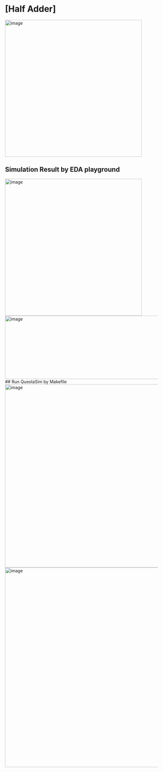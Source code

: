 # [Half Adder]
<img width="450" alt="image" src="https://github.com/user-attachments/assets/05fee1d0-f032-4a81-a5c8-e7fc706154f0">

## Simulation Result by EDA playground
<img width="450" alt="image" src="https://github.com/user-attachments/assets/be288073-71af-4466-beaa-fb8ae43eeed3">

<img width="1206" height="208" alt="image" src="https://github.com/user-attachments/assets/9716386f-4eaf-449e-ac08-f1fb30a8b4b7" />
## Run QuestaSim by Makefile
<img width="1206" height="602" alt="image" src="https://github.com/user-attachments/assets/2539ca34-d541-4036-9985-9d3cd7a1aa2d" />

<img width="1212" height="656" alt="image" src="https://github.com/user-attachments/assets/9dd8cc3f-6cc3-46cb-a485-e6d85c856325" />





